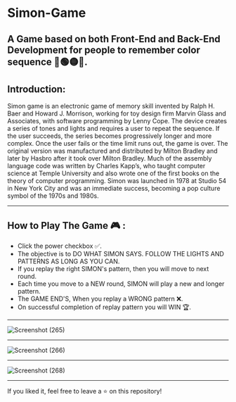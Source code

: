 # Simon-Game
A Game based on both Front-End and Back-End Development for people to remember color sequence 🔴🟢🟡🔵.
----------------------------------------------------------------------------------------------------------------------------------------------------------------------
Introduction:
--
Simon game is an electronic game of memory skill invented by Ralph H. Baer and Howard J. Morrison, working for toy design firm Marvin Glass and Associates, with software programming by Lenny Cope. The device creates a series of tones and lights and requires a user to repeat the sequence. If the user succeeds, the series becomes progressively longer and more complex. Once the user fails or the time limit runs out, the game is over. The original version was manufactured and distributed by Milton Bradley and later by Hasbro after it took over Milton Bradley. Much of the assembly language code was written by Charles Kapp’s, who taught computer science at Temple University and also wrote one of the first books on the theory of computer programming. Simon was launched in 1978 at Studio 54 in New York City and was an immediate success, becoming a pop culture symbol of the 1970s and 1980s.

----------------------------------------------------------------------------------------------------------------------------------------------------------------------
How to Play The Game 🎮 :
--
-	Click the power checkbox ✅.
-	The objective is to DO WHAT SIMON SAYS. FOLLOW THE LIGHTS AND PATTERNS AS LONG AS YOU CAN.
-	If you replay the right SIMON's pattern, then you will move to next round.
-	Each time you move to a NEW round, SIMON will play a new and longer pattern.
-	The GAME END'S, When you replay a WRONG pattern ❌.
-	On successful completion of replay pattern you will WIN 🏆.

----------------------------------------------------------------------------------------------------------------------------------------------------------------------

![Screenshot (265)](https://user-images.githubusercontent.com/106296345/194259550-48d328f4-712a-4f11-a6f2-72c2e2ac8476.png)

----------------------------------------------------------------------------------------------------------------------------------------------------------------------

![Screenshot (266)](https://user-images.githubusercontent.com/106296345/194259636-b8993729-7747-49d3-876b-3be68339ee1c.png)

----------------------------------------------------------------------------------------------------------------------------------------------------------------------

![Screenshot (268)](https://user-images.githubusercontent.com/106296345/194259721-c8d2c232-5f6e-4ec1-b531-96f875c111de.png)

----------------------------------------------------------------------------------------------------------------------------------------------------------------------

If you liked it, feel free to leave a ⭐ on this repository!
